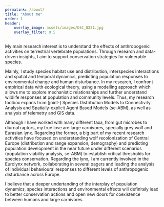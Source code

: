 ```yaml
---
permalink: /about/
title: "About me"
order: 1
header:
    overlay_image: assets/images/DSC_0221.jpg
    overlay_filter: 0.5
---
```


My main research interest is to understand the effects of anthropogenic activities on terrestrial vertebrate populations. Through research and data-driven insights, I aim to support conservation strategies for vulnerable species. 

Mainly, I study species habitat use and distribution, interspecies interactions and spatial and temporal dynamics, predicting population responses to environmental change and human disturbance. In my research, I confront empirical data with ecological theory, using a modelling approach which allows me to explore mechanistic relationships and further understand wildlife responses at population and community levels. Thus, my research toolbox expans from (joint-) Species Distribution Models to Connectivity Analysis and Spatially-explicit Agent Based Models (se-ABM), as well as analysis of telemetry and GIS data.

Although I have worked with many different taxa, from gut microbes to diurnal raptors, my true love are large carnivores, specially grey wolf and Eurasian lynx. Regarding the former, a big part of my recent research activities have focused on understanding wolf recolonization of Central Europe (distribution and range expansion, demography) and predicting population development in the near future under different scenarios (population viability analysis, se-ABM) to establish critical thresholds for species conservation. Regarding the lynx, I am currently involved in the Eurolynx network, collaborating in several pagers and leading the analysis of individual behavioural responses to different levels of anthropogenic disturbance across Europe.

I believe that a deeper undertanding of the interplay of population dynamics, species interactions and environmental effects will definitely lead to better conservation actions and open new doors for coexistence between humans and large carnivores.